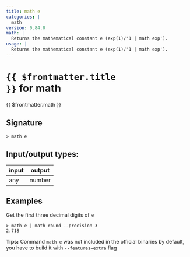 ```yaml
---
title: math e
categories: |
  math
version: 0.84.0
math: |
  Returns the mathematical constant e (exp(1)/'1 | math exp').
usage: |
  Returns the mathematical constant e (exp(1)/'1 | math exp').
---
```


# <code>{{ $frontmatter.title }}</code> for math

<div class='command-title'>{{ $frontmatter.math }}</div>

## Signature

```> math e ```


## Input/output types:

| input | output |
| ----- | ------ |
| any   | number |

## Examples

Get the first three decimal digits of e
```shell
> math e | math round --precision 3
2.718
```


**Tips:** Command `math e` was not included in the official binaries by default, you have to build it with `--features=extra` flag
